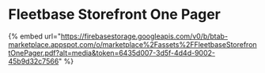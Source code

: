 # Fleetbase Storefront One Pager

{% embed url="https://firebasestorage.googleapis.com/v0/b/btab-marketplace.appspot.com/o/marketplace%2Fassets%2FFleetbaseStorefrontOnePager.pdf?alt=media&token=6435d007-3d5f-4d4d-9002-45b9d32c7566" %}
